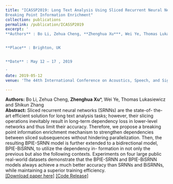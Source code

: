 ```yaml
---
title: "ICASSP2019: Long Text Analysis Using Sliced Recurrent Neural Networks with
Breaking Point Information Enrichment"
collection: publications
permalink: /publication/ICASSP2019
excerpt: '
**Authors** : Bo Li, Zehua Cheng, **Zhenghua Xu***, Wei Ye, Thomas Lukasiewicz and Shikun Zhang.


**Place** : Brighton, UK


**Date** : May 12 – 17 , 2019

'
date: 2019-05-12
venue: 'The 44th International Conference on Acoustics, Speech, and Signal Processing (ICASSP), (CCF Rank B)'

---
```

**Authors:** Bo Li, Zehua Cheng, **Zhenghua Xu***, Wei Ye, Thomas Lukasiewicz and Shikun Zhang  
**Abstract:** Sliced recurrent neural networks (SRNNs) are the state-of-
the-art efficient solution for long text analysis tasks; however,
their slicing operations inevitably result in long-term dependency loss in lower-level networks and thus limit their accuracy. Therefore, we propose a breaking point information
enrichment mechanism to strengthen dependencies between
sliced subsequences without hindering parallelization. Then,
the resulting BPIE-SRNN model is further extended to a bidirectional model, BPIE-BiSRNN, to utilize the dependency in-
formation in not only the previous but also the following contexts. Experiments on four large public real-world datasets
demonstrate that the BPIE-SRNN and BPIE-BiSRNN models always achieve a much better accuracy than SRNNs and
BiSRNNs, while maintaining a superior training efficiency.  
[[Download paper here]](http://zhx-hebut.github.io/files/ICASSP2019.pdf)  [[Code Release]](https://github.com/limberc/BPIE-BiSRNN)
